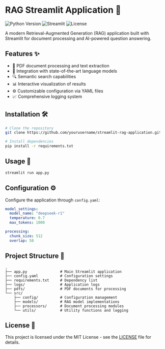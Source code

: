 # RAG Streamlit Application 🚀

![Python Version](https://img.shields.io/badge/python-3.9%2B-blue)
![Streamlit](https://img.shields.io/badge/Streamlit-1.25%2B-FF4B4B)
![License](https://img.shields.io/badge/License-MIT-green)

A modern Retrieval-Augmented Generation (RAG) application built with Streamlit for document processing and AI-powered question answering.

## Features ✨

- 📄 PDF document processing and text extraction
- 🧠 Integration with state-of-the-art language models
- 🔍 Semantic search capabilities
- 📊 Interactive visualization of results
- ⚙️ Customizable configuration via YAML files
- 📈 Comprehensive logging system

## Installation 🛠️

```bash
# Clone the repository
git clone https://github.com/yourusername/streamlit-rag-application.git

# Install dependencies
pip install -r requirements.txt
```

## Usage 🚀

```bash
streamlit run app.py
```

## Configuration ⚙️

Configure the application through `config.yaml`:
```yaml
model_settings:
  model_name: "deepseek-r1"
  temperature: 0.7
  max_tokens: 1000

processing:
  chunk_size: 512
  overlap: 50
```

## Project Structure 📁

```
.
├── app.py               # Main Streamlit application
├── config.yaml          # Configuration settings
├── requirements.txt     # Dependency list
├── logs/                # Application logs
├── pdfs/                # PDF documents for processing
└── src/
    ├── config/          # Configuration management
    ├── models/          # RAG model implementations
    ├── processors/      # Document processing modules
    └── utils/           # Utility functions and logging
```

## License 📄

This project is licensed under the MIT License - see the [LICENSE](LICENSE) file for details.
